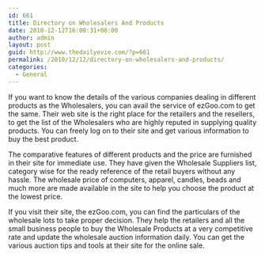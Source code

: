 ```yaml
---
id: 661
title: Directory on Wholesalers And Products
date: 2010-12-12T16:00:31+00:00
author: admin
layout: post
guid: http://www.thedailyevie.com/?p=661
permalink: /2010/12/12/directory-on-wholesalers-and-products/
categories:
  - General
---
```

If you want to know the details of the various companies dealing in different products as the Wholesalers, you can avail the service of ezGoo.com to get the same. Their web site is the right place for the retailers and the resellers, to get the list of the Wholesalers who are highly reputed in supplying quality products. You can freely log on to their site and get various information to buy the best product.

The comparative features of different products and the price are furnished in their site for immediate use. They have given the Wholesale Suppliers list, category wise for the ready reference of the retail buyers without any hassle. The wholesale price of computers, apparel, candles, beads and much more are made available in the site to help you choose the product at the lowest price.

If you visit their site, the ezGoo.com, you can find the particulars of the wholesale lots to take proper decision. They help the retailers and all the small business people to buy the Wholesale Products at a very competitive rate and update the wholesale auction information daily. You can get the various auction tips and tools at their site for the online sale.